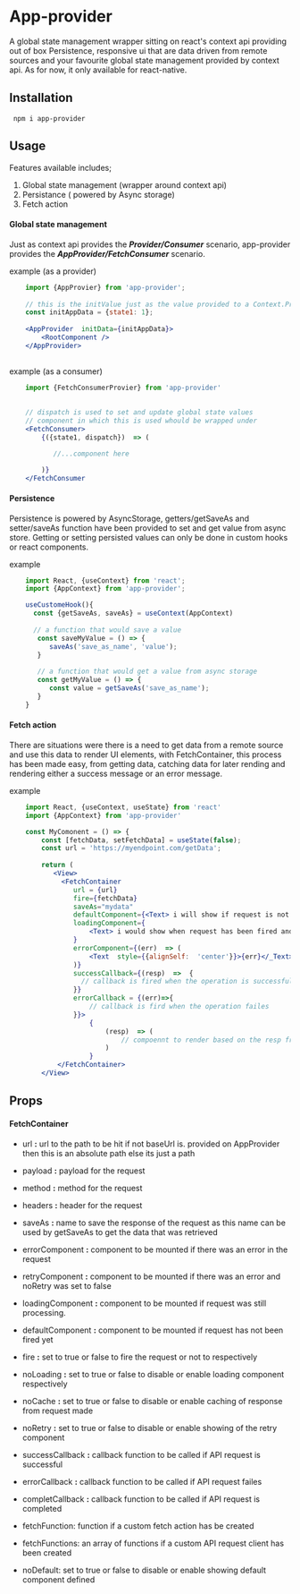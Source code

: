 # App-provider
A global state management wrapper sitting on react's context api providing out of box Persistence, responsive ui that are data driven from remote sources and your favourite global state management provided by context api. As for now, it only available for react-native.

## Installation

	 npm i app-provider

## Usage

Features available includes;

 1. Global state management (wrapper around context api)
 2. Persistance ( powered by Async storage)
 3. Fetch action

#### Global state management
Just as context api provides the ***Provider/Consumer*** scenario, app-provider provides the ***AppProvider/FetchConsumer*** scenario.

example (as a provider)

```jsx
    import {AppProvier} from 'app-provider';
    
    // this is the initValue just as the value provided to a Context.Provider
    const initAppData = {state1: 1}; 
    
    <AppProvider  initData={initAppData}>
		<RootComponent />
    </AppProvider>
    
   ```

example (as a consumer)
```jsx
    import {FetchConsumerProvier} from 'app-provider'
    
    
    // dispatch is used to set and update global state values
    // component in which this is used whould be wrapped under 												
    <FetchConsumer>
	    {({state1, dispatch})  => (

	       //...component here

	    )}
    </FetchConsumer
```

#### Persistence
Persistence is powered by AsyncStorage, getters/getSaveAs and setter/saveAs function have been provided to set and get value from async store. Getting or setting persisted values can only be done in custom hooks or react components.

example 

```jsx
    import React, {useContext} from 'react';
    import {AppContext} from 'app-provider';

    useCustomeHook(){
      const {getSaveAs, saveAs} = useContext(AppContext)
      
      // a function that would save a value 
       const saveMyValue = () => {
          saveAs('save_as_name', 'value');
       }
       
       // a function that would get a value from async storage
       const getMyValue = () => {
          const value = getSaveAs('save_as_name');
       }
    }
   ```

#### Fetch action
There are situations were there is a need to get data from a remote source and use this data to render UI elements, with FetchContainer, this process has been made easy, from getting data, catching data for later rending and rendering either a success message or an error message.

example

```jsx
    import React, {useContext, useState} from 'react'
    import {AppContext} from 'app-provider'

    const MyComonent = () => {
        const [fetchData, setFetchData] = useState(false); 
        const url = 'https://myendpoint.com/getData';
        
	    return (
	       <View>
	         <FetchContainer
	            url = {url}
				fire={fetchData}
				saveAs="mydata"
				defaultComponent={<Text> i will show if request is not fired </Text>}
				loadingComponent={
					<Text> i would show when request has been fired and is processing </Text>
				}
				errorComponent={(err)  => (
					<Text  style={{alignSelf:  'center'}}>{err}</_Text>
				)}
				successCallback={(resp)  =>  {
				  // callback is fired when the operation is successful
				}}
				errorCallback = {(err)=>{
					// callback is fird when the operation failes
				}}>	
					{
						(resp)  => (
							// compoennt to render based on the resp from API call made.
						)
					}
		 	</FetchContainer>
		</View>
```

## Props
#### FetchContainer
- url **:** url to the path to be hit if not baseUrl is. provided on AppProvider then this is an absolute path else its just a path

- payload **:**  payload for the request

- method **:**  method for the request

- headers **:** header for the request

- saveAs **:** name to save the response of the request as this name can be used by getSaveAs to get the data that was retrieved

- errorComponent **:** component to be mounted if there was an error in the request

- retryComponent **:** component to be mounted if there was an error and noRetry was set to false

- loadingComponent **:** component to be mounted if request was still processing.

- defaultComponent **:** component to be mounted if request has not been fired yet

- fire **:** set to true or false to fire the request or not to respectively

- noLoading **:** set to true or false to disable or enable loading component respectively

- noCache **:** set to true or false to disable or enable caching of response from request made

- noRetry **:** set to true or false to disable or enable showing of the retry component

- successCallback **:** callback function to be called if API request is successful 

- errorCallback **:** callback function to be called if API request failes

- completCallback **:** callback function to be called if API request is completed

- fetchFunction: function if a custom fetch action has be created

- fetchFunctions: an array of functions if a custom API request client has been created

- noDefault: set to true or false to disable or enable showing default component defined



















